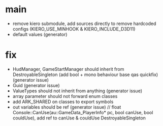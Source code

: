 # main
- remove kiero submodule, add sources directly to remove hardcoded configs (KIERO_USE_MINHOOK & KIERO_INCLUDE_D3D11)
- default values (generator)

# fix
- HudManager, GameStartManager should inherit from DestroyableSingleton (add bool + mono behaviour base qas quickfix) (generator issue) 
- Guid (generator issue)
- ValueTypes should not inherit from anything (generator issue)
- array parameter should not forward enum classes
- add ARK_SHARED on classes to export symbols
- out variables should be ref (generator issue) // float Console::CanUse(au::GameData_PlayerInfo* pc, bool canUse, bool couldUse), add ref to canUse & couldUse
DestroyableSingleton<GameStartManager>
